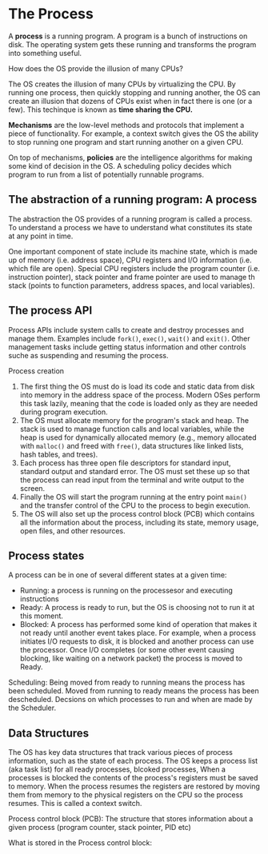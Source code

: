 # The Process

A **process** is a running program. A program is a bunch of instructions on disk. The operating system gets these running and transforms the program into something useful.

How does the OS provide the illusion of many CPUs?

The OS creates the illusion of many CPUs by virtualizing the CPU. By running one process, then quickly stopping and running another, the OS can create an illusion that dozens of CPUs exist when in fact there is one (or a few). This techinque is known as **time sharing the CPU.**

**Mechanisms** are the low-level methods and protocols that implement a piece of functionality. For example, a context switch gives the OS the ability to stop running one program and start running another on a given CPU.

On top of mechanisms, **policies** are the intelligence algorithms for making some kind of decision in the OS. A scheduling policy decides which program to run from a list of potentially runnable programs.

## The abstraction of a running program: A process

The abstraction the OS provides of a running program is called a process. To understand a process we have to understand what constitutes its state at any point in time.

One important component of state include its machine state, which is made up of memory (i.e. address space), CPU registers and I/O information (i.e. which file are open).  Special CPU registers include the program counter (i.e. instruction pointer), stack pointer and frame pointer are used to manage th stack (points to function parameters, address spaces, and local variables).

## The process API

Process APIs include system calls to create and destroy processes and manage them. Examples include `fork()`, `exec()`, `wait()` and `exit()`. Other management tasks include getting status information and other controls suche as suspending and resuming the process.

Process creation

1. The first thing the OS must do is load its code and static data from disk into memory in the address space of the process. Modern OSes perform this task lazily, meaning that the code is loaded only as they are needed during program execution.
2. The OS must allocate memory for the program's stack and heap. The stack is used to manage function calls and local variables, while the heap is used for dynamically allocated memory (e.g., memory allocated with `malloc()` and freed with `free()`, data structures like linked lists, hash tables, and trees).
3. Each process has three open file descriptors for standard input, standard output and standard error. The OS must set these up so that the process can read input from the terminal and write output to the screen.
4. Finally the OS will start the program running at the entry point `main()` and the transfer control of the CPU to the process to begin execution.
5. The OS will also set up the process control block (PCB) which contains all the information about the process, including its state, memory usage, open files, and other resources.

## Process states

A process can be in one of several different states at a given time:

- Running: a process is running on the processesor and executing instructions
- Ready: A process is ready to run, but the OS is choosing not to run it at this moment.
- Blocked: A process has performed some kind of operation that makes it not ready until another event takes place. For example, when a process initiates I/O requests to disk, it is blocked and another process can use the processor. Once I/O completes (or some other event causing blocking, like waiting on a network packet) the process is moved to Ready.

Scheduling: Being moved from ready to running means the process has been scheduled. Moved from running to ready means the process has been descheduled. Decsions on which processes to run and when are made by the Scheduler. 

## Data Structures

The OS has key data structures that track various pieces of process information, such as the state of each process. The OS keeps a process list (aka task list) for all ready processes, blcoked processes, When a processes is blocked the contents of the process's registers must be saved to memory. When the process resumes the registers are restored by moving them from memory to the physical registers on the CPU so the process resumes. This is called a context switch.

Process control block (PCB): The structure that stores information about a given process (program counter, stack pointer, PID etc)

What is stored in the Process control block:
